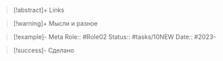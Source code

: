 
> [!abstract]+ Links

> [!warning]+ Мысли и разное

> [!example]- Meta
> Role:: #Role02
> Status:: #tasks/10NEW 
> Date:: #2023-

> [!success]- Сделано
